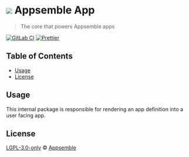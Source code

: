 # ![](https://gitlab.com/appsemble/appsemble/-/raw/0.28.8/config/assets/logo.svg) Appsemble App

> The core that powers Appsemble apps

[![GitLab CI](https://gitlab.com/appsemble/appsemble/badges/0.28.8/pipeline.svg)](https://gitlab.com/appsemble/appsemble/-/releases/0.28.8)
[![Prettier](https://img.shields.io/badge/code_style-prettier-ff69b4.svg)](https://prettier.io)

## Table of Contents

- [Usage](#usage)
- [License](#license)

## Usage

This internal package is responsible for rendering an app definition into a user facing app.

## License

[LGPL-3.0-only](https://gitlab.com/appsemble/appsemble/-/blob/0.28.8/LICENSE.md) ©
[Appsemble](https://appsemble.com)
